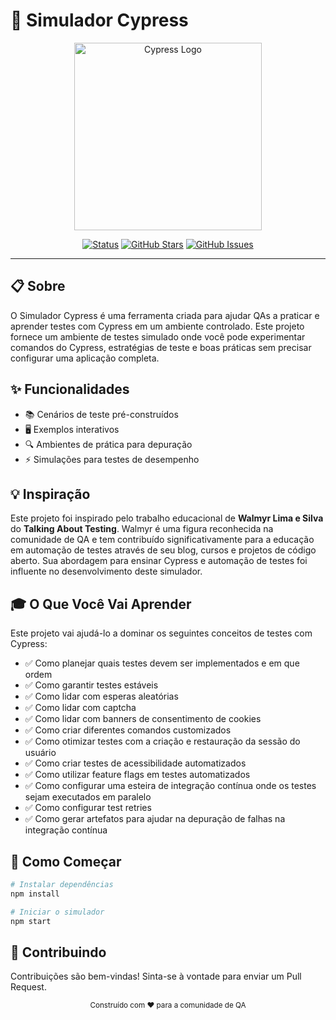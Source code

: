 # 🚀 Simulador Cypress

<p align="center">
  <img src="https://cypress.io/images/layouts/navbar-brand.svg" alt="Cypress Logo" width="300">
</p>

<div align="center">

[![Status](https://img.shields.io/badge/status-ativo-success.svg)]()
[![GitHub Stars](https://img.shields.io/github/stars/username/cypress-simulator.svg)](https://github.com/username/cypress-simulator/stargazers)
[![GitHub Issues](https://img.shields.io/github/issues/username/cypress-simulator.svg)](https://github.com/username/cypress-simulator/issues)

</div>

---

## 📋 Sobre

O Simulador Cypress é uma ferramenta criada para ajudar QAs a praticar e aprender testes com Cypress em um ambiente controlado. Este projeto fornece um ambiente de testes simulado onde você pode experimentar comandos do Cypress, estratégias de teste e boas práticas sem precisar configurar uma aplicação completa.

## ✨ Funcionalidades

- 📚 Cenários de teste pré-construídos
- 🖥️ Exemplos interativos
- 🔍 Ambientes de prática para depuração
- ⚡ Simulações para testes de desempenho

## 💡 Inspiração

Este projeto foi inspirado pelo trabalho educacional de **Walmyr Lima e Silva** do **Talking About Testing**. Walmyr é uma figura reconhecida na comunidade de QA e tem contribuído significativamente para a educação em automação de testes através de seu blog, cursos e projetos de código aberto. Sua abordagem para ensinar Cypress e automação de testes foi influente no desenvolvimento deste simulador.

## 🎓 O Que Você Vai Aprender

Este projeto vai ajudá-lo a dominar os seguintes conceitos de testes com Cypress:

- ✅ Como planejar quais testes devem ser implementados e em que ordem
- ✅ Como garantir testes estáveis
- ✅ Como lidar com esperas aleatórias
- ✅ Como lidar com captcha
- ✅ Como lidar com banners de consentimento de cookies
- ✅ Como criar diferentes comandos customizados
- ✅ Como otimizar testes com a criação e restauração da sessão do usuário
- ✅ Como criar testes de acessibilidade automatizados
- ✅ Como utilizar feature flags em testes automatizados
- ✅ Como configurar uma esteira de integração contínua onde os testes sejam executados em paralelo
- ✅ Como configurar test retries
- ✅ Como gerar artefatos para ajudar na depuração de falhas na integração contínua

## 🚀 Como Começar

```bash
# Instalar dependências
npm install

# Iniciar o simulador
npm start
```

## 🤝 Contribuindo

Contribuições são bem-vindas! Sinta-se à vontade para enviar um Pull Request.

<div align="center">
  <sub>Construído com ❤️ para a comunidade de QA</sub>
</div>

